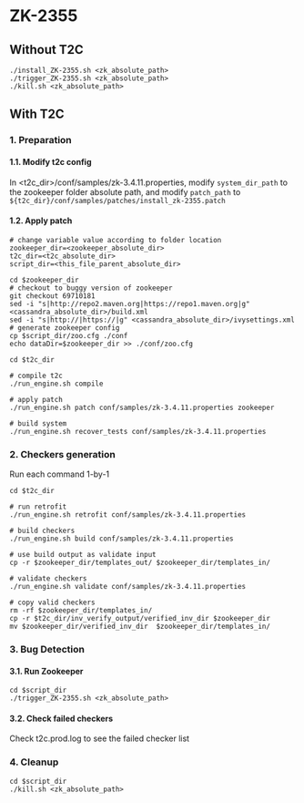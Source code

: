 # ZK-2355

## Without T2C
```
./install_ZK-2355.sh <zk_absolute_path>
./trigger_ZK-2355.sh <zk_absolute_path>
./kill.sh <zk_absolute_path>
```

## With T2C
### 1. Preparation
#### 1.1. Modify t2c config
In <t2c_dir>/conf/samples/zk-3.4.11.properties, modify `system_dir_path` to the zookeeper folder absolute path, and modify `patch_path` to `${t2c_dir}/conf/samples/patches/install_zk-2355.patch`

#### 1.2. Apply patch
```
# change variable value according to folder location
zookeeper_dir=<zookeeper_absolute_dir>
t2c_dir=<t2c_absolute_dir>
script_dir=<this_file_parent_absolute_dir>

cd $zookeeper_dir
# checkout to buggy version of zookeeper
git checkout 69710181
sed -i "s|http://repo2.maven.org|https://repo1.maven.org|g" <cassandra_absolute_dir>/build.xml
sed -i "s|http://|https://|g" <cassandra_absolute_dir>/ivysettings.xml
# generate zookeeper config
cp $script_dir/zoo.cfg ./conf
echo dataDir=$zookeeper_dir >> ./conf/zoo.cfg

cd $t2c_dir

# compile t2c
./run_engine.sh compile

# apply patch
./run_engine.sh patch conf/samples/zk-3.4.11.properties zookeeper

# build system
./run_engine.sh recover_tests conf/samples/zk-3.4.11.properties
```
### 2. Checkers generation
Run each command 1-by-1
```
cd $t2c_dir

# run retrofit
./run_engine.sh retrofit conf/samples/zk-3.4.11.properties 

# build checkers
./run_engine.sh build conf/samples/zk-3.4.11.properties

# use build output as validate input
cp -r $zookeeper_dir/templates_out/ $zookeeper_dir/templates_in/

# validate checkers
./run_engine.sh validate conf/samples/zk-3.4.11.properties

# copy valid checkers
rm -rf $zookeeper_dir/templates_in/
cp -r $t2c_dir/inv_verify_output/verified_inv_dir $zookeeper_dir
mv $zookeeper_dir/verified_inv_dir  $zookeeper_dir/templates_in/
```
### 3. Bug Detection
#### 3.1. Run Zookeeper
```
cd $script_dir
./trigger_ZK-2355.sh <zk_absolute_path>
```

#### 3.2. Check failed checkers
Check t2c.prod.log to see the failed checker list

### 4. Cleanup
```
cd $script_dir
./kill.sh <zk_absolute_path>
```
